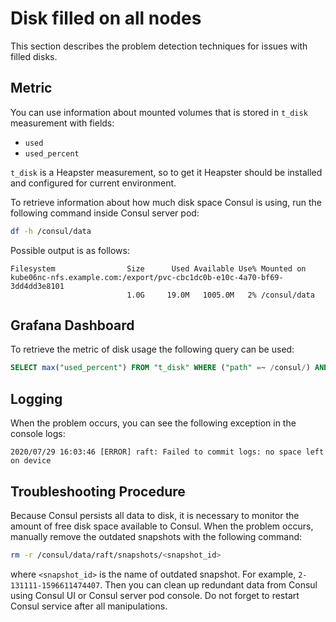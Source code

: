 # Disk filled on all nodes

This section describes the problem detection techniques for issues with filled disks.

## Metric

You can use information about mounted volumes that is stored in `t_disk` measurement with fields:

* `used`
* `used_percent`

`t_disk` is a Heapster measurement, so to get it Heapster should be installed and configured for
current environment.

To retrieve information about how much disk space Consul is using, run the following command
inside Consul server pod:

```sh
df -h /consul/data
```

Possible output is as follows:

```text
Filesystem                Size      Used Available Use% Mounted on
kube06nc-nfs.example.com:/export/pvc-cbc1dc0b-e10c-4a70-bf69-3dd4dd3e8101
                          1.0G     19.0M   1005.0M   2% /consul/data
```

## Grafana Dashboard

To retrieve the metric of disk usage the following query can be used:

```sql
SELECT max("used_percent") FROM "t_disk" WHERE ("path" =~ /consul/) AND $timeFilter GROUP BY time($inter), "path" fill(null)
```

## Logging

When the problem occurs, you can see the following exception in the console logs:

```text
2020/07/29 16:03:46 [ERROR] raft: Failed to commit logs: no space left on device
```

## Troubleshooting Procedure

Because Consul persists all data to disk, it is necessary to monitor the amount of free disk space
available to Consul.
When the problem occurs, manually remove the outdated snapshots with the following command:

```sh
rm -r /consul/data/raft/snapshots/<snapshot_id>
```

where `<snapshot_id>` is the name of outdated snapshot. For example, `2-131111-1596611474407`.
Then you can clean up redundant data from Consul using Consul UI or Consul server pod console. Do not
forget to restart Consul service after all manipulations.
